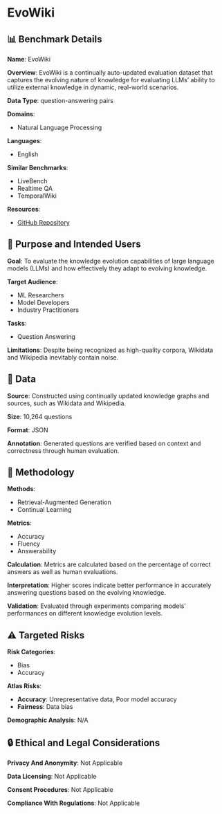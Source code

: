 # EvoWiki

## 📊 Benchmark Details

**Name**: EvoWiki

**Overview**: EvoWiki is a continually auto-updated evaluation dataset that captures the evolving nature of knowledge for evaluating LLMs’ ability to utilize external knowledge in dynamic, real-world scenarios.

**Data Type**: question-answering pairs

**Domains**:
- Natural Language Processing

**Languages**:
- English

**Similar Benchmarks**:
- LiveBench
- Realtime QA
- TemporalWiki

**Resources**:
- [GitHub Repository](https://github.com/wtangdev/EvoWiki)

## 🎯 Purpose and Intended Users

**Goal**: To evaluate the knowledge evolution capabilities of large language models (LLMs) and how effectively they adapt to evolving knowledge.

**Target Audience**:
- ML Researchers
- Model Developers
- Industry Practitioners

**Tasks**:
- Question Answering

**Limitations**: Despite being recognized as high-quality corpora, Wikidata and Wikipedia inevitably contain noise.

## 💾 Data

**Source**: Constructed using continually updated knowledge graphs and sources, such as Wikidata and Wikipedia.

**Size**: 10,264 questions

**Format**: JSON

**Annotation**: Generated questions are verified based on context and correctness through human evaluation.

## 🔬 Methodology

**Methods**:
- Retrieval-Augmented Generation
- Continual Learning

**Metrics**:
- Accuracy
- Fluency
- Answerability

**Calculation**: Metrics are calculated based on the percentage of correct answers as well as human evaluations.

**Interpretation**: Higher scores indicate better performance in accurately answering questions based on the evolving knowledge.

**Validation**: Evaluated through experiments comparing models' performances on different knowledge evolution levels.

## ⚠️ Targeted Risks

**Risk Categories**:
- Bias
- Accuracy

**Atlas Risks**:
- **Accuracy**: Unrepresentative data, Poor model accuracy
- **Fairness**: Data bias

**Demographic Analysis**: N/A

## 🔒 Ethical and Legal Considerations

**Privacy And Anonymity**: Not Applicable

**Data Licensing**: Not Applicable

**Consent Procedures**: Not Applicable

**Compliance With Regulations**: Not Applicable
